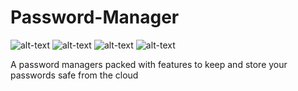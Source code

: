 # Password-Manager 

![alt-text](https://img.shields.io/static/v1?label=Made%20using&message=Python&color=yellow&logo=python&style=for-the-badge) ![alt-text](https://img.shields.io/static/v1?label=And&message=SQlite&color=purple&logo=sqlite&style=for-the-badge) ![alt-text](https://img.shields.io/static/v1?label=build&message=failing&color=red&style=for-the-badge) ![alt-text](https://img.shields.io/github/license/Anonymous390/Password-Manager)

A password managers packed with features to keep and store your passwords safe from the cloud
